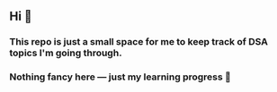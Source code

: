 ## Hi 👋  
### This repo is just a small space for me to keep track of DSA topics I'm going through.  
### Nothing fancy here — just my learning progress 🙂
